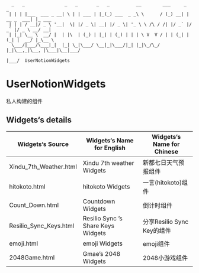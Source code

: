 ```
  _   _               _   _       _   _          __        ___     _            _       
 | | | |___  ___ _ __| \ | | ___ | |_(_) ___  _ _\ \      / (_) __| | __ _  ___| |_ ___ 
 | | | / __|/ _ \ '__|  \| |/ _ \| __| |/ _ \| '_ \ \ /\ / /| |/ _` |/ _` |/ _ \ __/ __|
 | |_| \__ \  __/ |  | |\  | (_) | |_| | (_) | | | \ V  V / | | (_| | (_| |  __/ |_\__ \
  \___/|___/\___|_|  |_| \_|\___/ \__|_|\___/|_| |_|\_/\_/  |_|\__,_|\__, |\___|\__|___/
                                                                     |___/  UserNotionWidgets
```

# UserNotionWidgets

私人构建的组件

## Widgets‘s details

| Widgets‘s Source       | Widgets‘s Name for English         | Widgets‘s Name for Chinese |
| ---------------------- | ---------------------------------- | -------------------------- |
| Xindu_7th_Weather.html | Xindu 7th weather Widgets          | 新都七日天气预报组件       |
| hitokoto.html          | hitokoto Widgets                   | 一言(hitokoto)组件         |
| Count_Down.html        | Countdown Widgets                  | 倒计时组件                 |
| Resilio_Sync_Keys.html | Resilio Sync ’s Share Keys Widgets | 分享Resilio Sync Key的组件 |
| emoji.html             | emoji Widgets                      | emoji组件                  |
| 2048Game.html          | Gmae’s 2048 Widgets                | 2048小游戏组件             |
